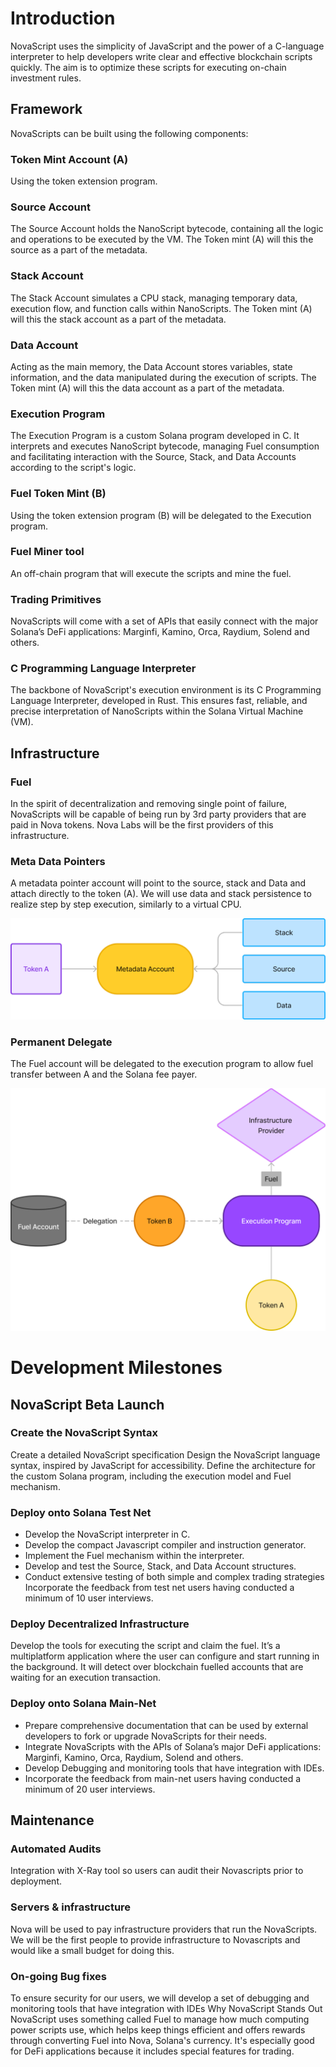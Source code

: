 # Introduction 

NovaScript uses the simplicity of JavaScript and the power of a C-language interpreter to help developers write clear and effective blockchain scripts quickly. The aim is to optimize these scripts for executing on-chain investment rules. 

## Framework

NovaScripts can be built using the following components:

### Token Mint Account (A)
Using the token extension program.

### Source Account
The Source Account holds the NanoScript bytecode, containing all the logic and operations to be executed by the VM. The Token mint (A) will this the source as a part of the metadata.

### Stack Account
The Stack Account simulates a CPU stack, managing temporary data, execution flow, and function calls within NanoScripts. The Token mint (A) will this the stack account as a part of the metadata.

### Data Account
Acting as the main memory, the Data Account stores variables, state information, and the data manipulated during the execution of scripts. The Token mint (A) will this the data account as a part of the metadata.

### Execution Program
The Execution Program is a custom Solana program developed in C. It interprets and executes NanoScript bytecode, managing Fuel consumption and facilitating interaction with the Source, Stack, and Data Accounts according to the script's logic. 

### Fuel Token Mint (B)
Using the token extension program (B) will be delegated to the Execution program.

### Fuel Miner tool
An off-chain program that will execute the scripts and mine the fuel.

### Trading Primitives
NovaScripts will come with a set of APIs that easily connect with the major Solana’s DeFi applications: Marginfi, Kamino, Orca, Raydium, Solend and others.

### C Programming Language Interpreter
The backbone of NovaScript's execution environment is its C Programming Language Interpreter, developed in Rust. This ensures fast, reliable, and precise interpretation of NanoScripts within the Solana Virtual Machine (VM).


## Infrastructure

### Fuel
In the spirit of decentralization and removing single point of failure, NovaScripts will be capable of being run by 3rd party providers that are paid in Nova tokens. Nova Labs will be the first providers of this infrastructure.

### Meta Data Pointers
A metadata pointer account will point to the source, stack and Data and attach directly to the token (A). We will use data and stack persistence to realize step by step execution, similarly to a virtual CPU.

<img src="https://github.com/NovaFi/nano-rust/blob/main/images/Diagram%201.png?raw=true">

### Permanent Delegate
The Fuel account will be delegated to the execution program to allow fuel transfer between A and the Solana fee payer.

<img src="https://github.com/NovaFi/nano-rust/blob/main/Diagram%202.png?raw=true">

# Development Milestones

## NovaScript Beta Launch

### Create the NovaScript Syntax
Create a detailed NovaScript specification Design the NovaScript language syntax, inspired by JavaScript for accessibility. 
Define the architecture for the custom Solana program, including the execution model and Fuel mechanism.

### Deploy onto Solana Test Net
- Develop the NovaScript interpreter in C.
- Develop the compact Javascript compiler and instruction generator.
- Implement the Fuel mechanism within the interpreter. 
- Develop and test the Source, Stack, and Data Account structures. 
- Conduct extensive testing of both simple and complex trading strategies Incorporate the feedback from test net users having conducted a minimum of 10 user interviews.

### Deploy Decentralized Infrastructure
Develop the tools for executing the script and claim the fuel. It’s a multiplatform application where the user can configure and start running in the background. It will detect over blockchain fuelled accounts that are waiting for an execution transaction.

### Deploy onto Solana Main-Net 
- Prepare comprehensive documentation that can be used by external developers to fork or upgrade NovaScripts for their needs.
- Integrate NovaScripts with the APIs of Solana’s major DeFi applications: Marginfi, Kamino, Orca, Raydium, Solend and others. 
- Develop Debugging and monitoring tools that have integration with IDEs.
- Incorporate the feedback from main-net users having conducted a minimum of 20 user interviews.

## Maintenance

### Automated Audits
Integration with X-Ray tool so users can audit their Novascripts prior to deployment. 

### Servers & infrastructure
Nova will be used to pay infrastructure providers that run the NovaScripts. We will be the first people to provide infrastructure to Novascripts and would like a small budget for doing this.

### On-going Bug fixes 
To ensure security for our users, we will develop a set of debugging and monitoring tools that have integration with IDEs Why NovaScript Stands Out NovaScript uses something called Fuel to manage how much computing power scripts use, which helps keep things efficient and offers rewards through converting Fuel into Nova, Solana's currency. It's especially good for DeFi applications because it includes special features for trading.
